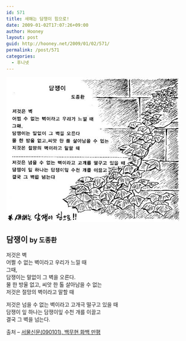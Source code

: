 ```yaml
---
id: 571
title: 새해는 담쟁이 힘으로!
date: 2009-01-02T17:07:26+09:00
author: Hooney
layout: post
guid: http://hooney.net/2009/01/02/571/
permalink: /post/571
categories:
  - 후니넷
---
```

<div class="imageframe " style="width:470px;">
  <img src="/wp-content/uploads/2009/01/20090101.jpg" alt="담쟁이 - 도종환" width="470" height="390" class="attachment wp-att-570" />
</div>

## 담쟁이 <small>by 도종환</small>

저것은 벽  
어쩔 수 없는 벽이라고 우리가 느낄 때  
그때,  
담쟁이는 말없이 그 벽을 오른다.  
물 한 방울 없고, 씨앗 한 톨 살아남을 수 없는  
저것은 절망의 벽이라고 말할 때

저것은 넘을 수 없는 벽이라고 고개극 떨구고 있을 때  
담쟁이 잎 하나는 담쟁이잎 수천 개를 이끌고  
결국 그 벽을 넘는다.

출처 &#8211; [서물신문(090101), 백무현 화백 만평](http://www.seoul.co.kr/news/cartoon.php?kind=bmh&year=2009&month=01&day=01)